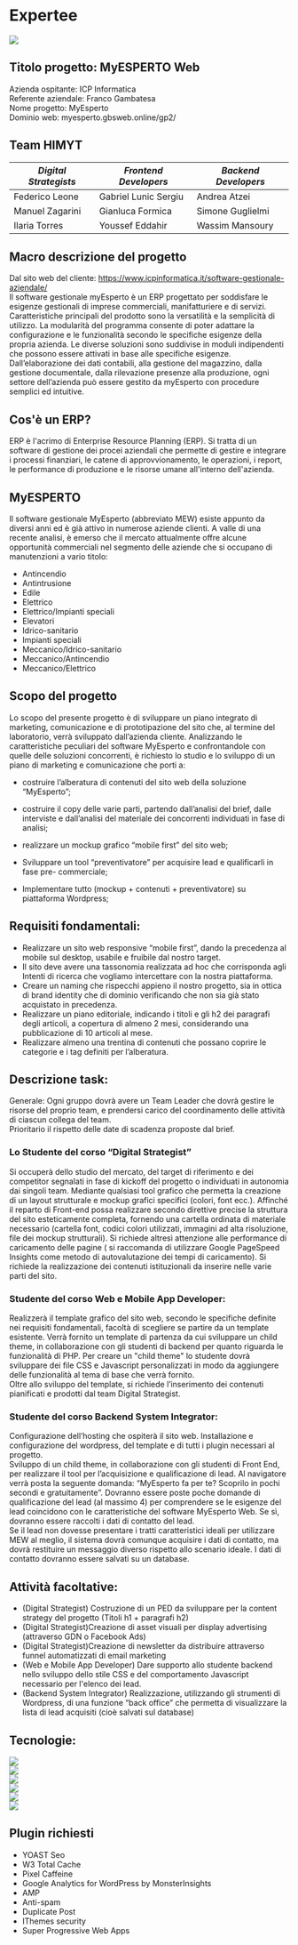 # Expertee
![](https://img.shields.io/badge/Version-0.1.0%20(Early%20Development)-3a579a)<br>

## Titolo progetto: MyESPERTO Web
Azienda ospitante: ICP Informatica<br>
Referente aziendale: Franco Gambatesa<br>
Nome progetto: MyEsperto<br>
Dominio web: myesperto.gbsweb.online/gp2/<br>

## Team HIMYT
| *Digital Strategists* | *Frontend Developers* | *Backend Developers* |
| ----------- | ----------- | ----------- |
| Federico Leone | Gabriel Lunic Sergiu | Andrea Atzei |
| Manuel Zagarini | Gianluca Formica | Simone Guglielmi |
| Ilaria Torres | Youssef Eddahir | Wassim Mansoury |

## Macro descrizione del progetto
Dal sito web del cliente: https://www.icpinformatica.it/software-gestionale-aziendale/<br>
Il software gestionale myEsperto è un ERP progettato per soddisfare le esigenze gestionali di
imprese commerciali, manifatturiere e di servizi.<br>
Caratteristiche principali del prodotto sono la versatilità e la semplicità di utilizzo. La modularità del programma consente di poter adattare
la configurazione e le funzionalità secondo le specifiche esigenze della propria azienda. Le
diverse soluzioni sono suddivise in moduli indipendenti che possono essere attivati in base
alle specifiche esigenze. Dall’elaborazione dei dati contabili, alla gestione del magazzino, dalla
gestione documentale, dalla rilevazione presenze alla produzione, ogni settore dell’azienda
può essere gestito da myEsperto con procedure semplici ed intuitive.

## Cos'è un ERP?
ERP è l'acrimo di Enterprise Resource Planning (ERP). Si tratta di un software di gestione
dei procei aziendali che permette di gestire e integrare i processi finanziari, le catene di
approvvionamento, le operazioni, i report, le performance di produzione e le risorse umane
all'interno dell'azienda.

## MyESPERTO
Il software gestionale MyEsperto (abbreviato MEW) esiste appunto da diversi anni ed è già
attivo in numerose aziende clienti. A valle di una recente analisi, è emerso che il mercato
attualmente offre alcune opportunità commerciali nel segmento delle aziende che si
occupano di manutenzioni a vario titolo:

- Antincendio
- Antintrusione
- Edile
- Elettrico
- Elettrico/Impianti speciali
- Elevatori
- Idrico-sanitario
- Impianti speciali
- Meccanico/Idrico-sanitario
- Meccanico/Antincendio
- Meccanico/Elettrico

## Scopo del progetto
Lo scopo del presente progetto è di sviluppare un piano integrato di marketing, comunicazione
e di prototipazione del sito che, al termine del laboratorio, verrà sviluppato dall’azienda cliente.
Analizzando le caratteristiche peculiari del software MyEsperto e confrontandole con quelle
delle soluzioni concorrenti, è richiesto lo studio e lo sviluppo di un piano di marketing e
comunicazione che porti a:
- costruire l’alberatura di contenuti del sito web della soluzione “MyEsperto”;
- costruire il copy delle varie parti, partendo dall’analisi del brief, dalle interviste e
dall’analisi del materiale dei concorrenti individuati in fase di analisi;
- realizzare un mockup grafico “mobile first” del sito web;

- Sviluppare un tool “preventivatore” per acquisire lead e qualificarli in fase pre-
commerciale;

- Implementare tutto (mockup + contenuti + preventivatore) su piattaforma Wordpress;

## Requisiti fondamentali:
- Realizzare un sito web responsive “mobile first”, dando la precedenza al mobile sul
desktop, usabile e fruibile dal nostro target.
- Il sito deve avere una tassonomia realizzata ad hoc che corrisponda agli Intenti di
ricerca che vogliamo intercettare con la nostra piattaforma.
- Creare un naming che rispecchi appieno il nostro progetto, sia in ottica di brand identity
che di dominio verificando che non sia già stato acquistato in precedenza.
- Realizzare un piano editoriale, indicando i titoli e gli h2 dei paragrafi degli articoli, a
copertura di almeno 2 mesi, considerando una pubblicazione di 10 articoli al mese.
- Realizzare almeno una trentina di contenuti che possano coprire le categorie e i tag
definiti per l’alberatura.

## Descrizione task:

Generale: Ogni gruppo dovrà avere un Team Leader che dovrà gestire le risorse del proprio
team, e prendersi carico del coordinamento delle attività di ciascun collega del team.<br>
Prioritario il rispetto delle date di scadenza proposte dal brief.

### Lo Studente del corso “Digital Strategist”
Si occuperà dello studio del mercato, del target di riferimento e dei competitor segnalati in
fase di kickoff del progetto o individuati in autonomia dai singoli team. Mediante qualsiasi tool
grafico che permetta la creazione di un layout strutturale e mockup grafici specifici (colori, font
ecc.). Affinché il reparto di Front-end possa realizzare secondo direttive precise la struttura
del sito esteticamente completa, fornendo una cartella ordinata di materiale necessario
(cartella font, codici colori utilizzati, immagini ad alta risoluzione, file dei mockup strutturali). Si
richiede altresì attenzione alle performance di caricamento delle pagine ( si raccomanda di
utilizzare Google PageSpeed Insights come metodo di autovalutazione dei tempi di
caricamento). Si richiede la realizzazione dei contenuti istituzionali da inserire nelle varie parti
del sito.
### Studente del corso Web e Mobile App Developer: 
Realizzerà il template grafico del sito
web, secondo le specifiche definite nei requisiti fondamentali, facoltà di scegliere se partire da
un template esistente. Verrà fornito un template di partenza da cui sviluppare un child theme,
in collaborazione con gli studenti di backend per quanto riguarda le funzionalità di PHP. Per
creare un "child theme" lo studente dovrà sviluppare dei file CSS e Javascript personalizzati
in modo da aggiungere delle funzionalità al tema di base che verrà fornito.<br>
Oltre allo sviluppo del template, si richiede l’inserimento dei contenuti pianificati e prodotti dal
team Digital Strategist.
### Studente del corso Backend System Integrator: 
Configurazione dell’hosting che ospiterà il sito web. Installazione e configurazione del wordpress, del template e di tutti i plugin necessari
al progetto.<br>
Sviluppo di un child theme, in collaborazione con gli studenti di Front End, per realizzare il
tool per l’acquisizione e qualificazione di lead. Al navigatore verrà posta la seguente domanda:
“MyEsperto fa per te? Scoprilo in pochi secondi e gratuitamente”.
Dovranno essere poste poche domande di qualificazione del lead (al massimo 4) per
comprendere se le esigenze del lead coincidono con le caratteristiche del software MyEsperto
Web. Se sì, dovranno essere raccolti i dati di contatto del lead.<br>
Se il lead non dovesse presentare i tratti caratteristici ideali per utilizzare MEW al meglio, il
sistema dovrà comunque acquisire i dati di contatto, ma dovrà restituire un messaggio diverso
rispetto allo scenario ideale. I dati di contatto dovranno essere salvati su un database.

## Attività facoltative:
- (Digital Strategist) Costruzione di un PED da sviluppare per la content strategy del
progetto (Titoli h1 + paragrafi h2)
- (Digital Strategist)Creazione di asset visuali per display advertising (attraverso GDN o
Facebook Ads)
- (Digital Strategist)Creazione di newsletter da distribuire attraverso funnel automatizzati
di email marketing
- (Web e Mobile App Developer) Dare supporto allo studente backend nello sviluppo
dello stile CSS e del comportamento Javascript necessario per l'elenco dei lead.
- (Backend System Integrator) Realizzazione, utilizzando gli strumenti di Wordpress, di
una funzione “back office” che permetta di visualizzare la lista di lead acquisiti (cioè
salvati sul database)

## Tecnologie:
![](https://img.shields.io/badge/Server-Linux-730517)<br>
![](https://img.shields.io/badge/WebServer-Apache-d11b2e)<br>
![](https://img.shields.io/badge/Database-MySQL-f44560)<br>
![](https://img.shields.io/badge/Language-PHP,%20HTML,%20CSS,%20JS-44d1df)<br>
![](https://img.shields.io/badge/Gestione%20progetti-TRELLO,%20TeamGANTT,%20Clickup-32a4a7)<br>
![](https://img.shields.io/badge/CMS-WordPress-1e7069)

## Plugin richiesti
- YOAST Seo
- W3 Total Cache
- Pixel Caffeine
- Google Analytics for WordPress by MonsterInsights
- AMP
- Anti-spam
- Duplicate Post
- IThemes security
- Super Progressive Web Apps
